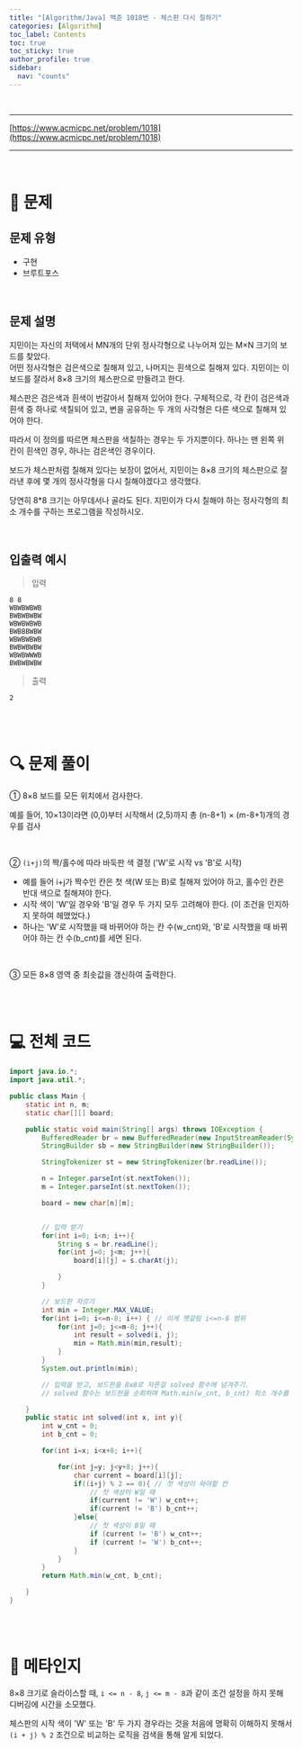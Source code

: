 ```yaml
---
title: "[Algorithm/Java] 백준 1018번 - 체스판 다시 칠하기"
categories: [Algorithm]
toc_label: Contents
toc: true
toc_sticky: true
author_profile: true
sidebar:
  nav: "counts"
---
```


<br>

---

[https://www.acmicpc.net/problem/1018](https://www.acmicpc.net/problem/1018)

---

<br>

# 📌 문제

## 문제 유형

- 구현
- 브루트포스

<br>

## 문제 설명

지민이는 자신의 저택에서 MN개의 단위 정사각형으로 나누어져 있는 M×N 크기의 보드를 찾았다.<br>
어떤 정사각형은 검은색으로 칠해져 있고, 나머지는 흰색으로 칠해져 있다. 지민이는 이 보드를 잘라서 8×8 크기의 체스판으로 만들려고 한다.

체스판은 검은색과 흰색이 번갈아서 칠해져 있어야 한다. 구체적으로, 각 칸이 검은색과 흰색 중 하나로 색칠되어 있고, 변을 공유하는 두 개의 사각형은 다른 색으로 칠해져 있어야 한다.

따라서 이 정의를 따르면 체스판을 색칠하는 경우는 두 가지뿐이다. 하나는 맨 왼쪽 위 칸이 흰색인 경우, 하나는 검은색인 경우이다.

보드가 체스판처럼 칠해져 있다는 보장이 없어서, 지민이는 8×8 크기의 체스판으로 잘라낸 후에 몇 개의 정사각형을 다시 칠해야겠다고 생각했다.

당연히 8\*8 크기는 아무데서나 골라도 된다. 지민이가 다시 칠해야 하는 정사각형의 최소 개수를 구하는 프로그램을 작성하시오.

<br>

## 입출력 예시

> 입력

```
8 8
WBWBWBWB
BWBWBWBW
WBWBWBWB
BWBBBWBW
WBWBWBWB
BWBWBWBW
WBWBWWWB
BWBWBWBW
```

> 출력

```
2
```

<br><br>

# 🔍 문제 풀이

① 8×8 보드를 모든 위치에서 검사한다.

예를 들어, 10×13이라면 (0,0)부터 시작해서 (2,5)까지 총 (n-8+1) × (m-8+1)개의 경우를 검사

<br>

② `(i+j)`의 짝/홀수에 따라 바둑판 색 결정 ('W'로 시작 vs 'B'로 시작)

- 예를 들어 i+j가 짝수인 칸은 첫 색(W 또는 B)로 칠해져 있어야 하고, 홀수인 칸은 반대 색으로 칠해져야 한다.
- 시작 색이 'W'일 경우와 'B'일 경우 두 가지 모두 고려해야 한다. (이 조건을 인지하지 못하여 헤맸었다.)
- 하나는 'W'로 시작했을 때 바뀌어야 하는 칸 수(w_cnt)와, 'B'로 시작했을 때 바뀌어야 하는 칸 수(b_cnt)를 세면 된다.

<br>

③ 모든 8×8 영역 중 최솟값을 갱신하여 출력한다.

<br><br>

# 💻 전체 코드

```java
import java.io.*;
import java.util.*;

public class Main {
    static int n, m;
    static char[][] board;

    public static void main(String[] args) throws IOException {
        BufferedReader br = new BufferedReader(new InputStreamReader(System.in));
        StringBuilder sb = new StringBuilder(new StringBuilder());

        StringTokenizer st = new StringTokenizer(br.readLine());

        n = Integer.parseInt(st.nextToken());
        m = Integer.parseInt(st.nextToken());

        board = new char[n][m];


        // 입력 받기
        for(int i=0; i<n; i++){
            String s = br.readLine();
            for(int j=0; j<m; j++){
                board[i][j] = s.charAt(j);

            }
        }

        // 보드판 자르기
        int min = Integer.MAX_VALUE;
        for(int i=0; i<=n-8; i++) { // 이게 헷갈림 i<=n-8 범위
            for(int j=0; j<=m-8; j++){
                int result = solved(i, j);
                min = Math.min(min,result);
            }
        }
        System.out.println(min);

        // 입력을 받고, 보드판을 8x8로 자른걸 solved 함수에 넘겨주기.
        // solved 함수는 보드판을 순회하며 Math.min(w_cnt, b_cnt) 최소 개수를 찾는다.

    }
    public static int solved(int x, int y){
        int w_cnt = 0;
        int b_cnt = 0;

        for(int i=x; i<x+8; i++){

            for(int j=y; j<y+8; j++){
                char current = board[i][j];
                if((i+j) % 2 == 0){ // 첫 색상이 와야할 칸
                    // 첫 색상이 W일 때
                    if(current != 'W') w_cnt++;
                    if(current != 'B') b_cnt++;
                }else{
                    // 첫 색상이 B일 때
                    if (current != 'B') w_cnt++;
                    if (current != 'W') b_cnt++;
                }
            }
        }
        return Math.min(w_cnt, b_cnt);

    }
}
```

<br><br>

# 💭 메타인지

8×8 크기로 슬라이스할 때, `i <= n - 8`, `j <= m - 8`과 같이 조건 설정을 하지 못해 디버깅에 시간을 소모했다.

체스판의 시작 색이 'W' 또는 'B' 두 가지 경우라는 것을 처음에 명확히 이해하지 못해서 `(i + j) % 2` 조건으로 비교하는 로직을 검색을 통해 알게 되었다.

<br>
